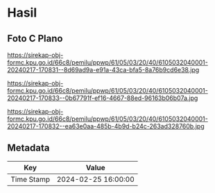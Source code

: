 # Hasil

## Foto C Plano

https://sirekap-obj-formc.kpu.go.id/66c8/pemilu/ppwp/61/05/03/20/40/6105032040001-20240217-170831--8d69ad9a-e91a-43ca-bfa5-8a76b9cd6e38.jpg

https://sirekap-obj-formc.kpu.go.id/66c8/pemilu/ppwp/61/05/03/20/40/6105032040001-20240217-170833--0b67791f-ef16-4667-88ed-96163b06b07a.jpg

https://sirekap-obj-formc.kpu.go.id/66c8/pemilu/ppwp/61/05/03/20/40/6105032040001-20240217-170832--ea63e0aa-485b-4b9d-b24c-263ad328760b.jpg


## Metadata

| Key        | Value               |
| ---------- | ------------------- |
| Time Stamp | 2024-02-25 16:00:00 |



